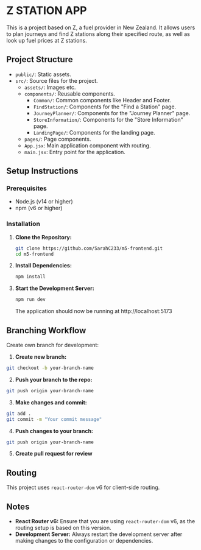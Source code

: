 # Z STATION APP

This is a project based on Z, a fuel provider in New Zealand. It allows users to plan journeys and find Z stations along their specified route, as well as look up fuel prices at Z stations.


## Project Structure

- `public/`: Static assets.
- `src/`: Source files for the project.
  - `assets/`: Images etc.
  - `components/`: Reusable components.
    - `Common/`: Common components like Header and Footer.
    - `FindStation/`: Components for the "Find a Station" page.
    - `JourneyPlanner/`: Components for the "Journey Planner" page.
    - `StoreInformation/`: Components for the "Store Information" page.
    - `LandingPage/`: Components for the landing page.
  - `pages/`: Page components.
  - `App.jsx`: Main application component with routing.
  - `main.jsx`: Entry point for the application.

## Setup Instructions

### Prerequisites

- Node.js (v14 or higher)
- npm (v6 or higher)

### Installation

1. **Clone the Repository:**
   ```sh
   git clone https://github.com/SarahC233/m5-frontend.git
   cd m5-frontend
   ```

2. **Install Dependencies:**
   ```sh
   npm install
   ```

3. **Start the Development Server:**
   ```sh
   npm run dev
   ```
   The application should now be running at http://localhost:5173

## Branching Workflow

Create own branch for development:

1. **Create new branch:** 
```sh
git checkout -b your-branch-name
```

2. **Push your branch to the repo:**
```sh
git push origin your-branch-name
```

3. **Make changes and commit:**
```sh
git add .
git commit -m "Your commit message"
```

4. **Push changes to your branch:**
```sh
git push origin your-branch-name
```

5. **Create pull request for review**


## Routing

This project uses `react-router-dom` v6 for client-side routing.

## Notes

- **React Router v6:** Ensure that you are using `react-router-dom` v6, as the routing setup is based on this version.
- **Development Server:** Always restart the development server after making changes to the configuration or dependencies.

